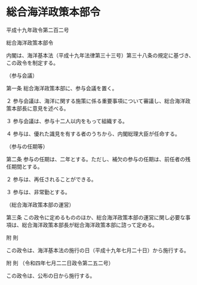 # 総合海洋政策本部令

平成十九年政令第二百二号

総合海洋政策本部令

内閣は、海洋基本法（平成十九年法律第三十三号）第三十八条の規定に基づき、この政令を制定する。

（参与会議）

第一条 総合海洋政策本部に、参与会議を置く。

２ 参与会議は、海洋に関する施策に係る重要事項について審議し、総合海洋政策本部長に意見を述べる。

３ 参与会議は、参与十二人以内をもって組織する。

４ 参与は、優れた識見を有する者のうちから、内閣総理大臣が任命する。

（参与の任期等）

第二条 参与の任期は、二年とする。ただし、補欠の参与の任期は、前任者の残任期間とする。

２ 参与は、再任されることができる。

３ 参与は、非常勤とする。

（総合海洋政策本部の運営）

第三条 この政令に定めるもののほか、総合海洋政策本部の運営に関し必要な事項は、総合海洋政策本部長が総合海洋政策本部に諮って定める。

附 則

この政令は、海洋基本法の施行の日（平成十九年七月二十日）から施行する。

附 則 （令和四年七月二二日政令第二五二号）

この政令は、公布の日から施行する。
